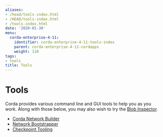 ```yaml
---
aliases:
- /head/tools-index.html
- /HEAD/tools-index.html
- /tools-index.html
date: '2020-01-30'
menu:
  corda-enterprise-4-11:
    identifier: corda-enterprise-4-11-tools-index
    parent: corda-enterprise-4-11-cordapps
    weight: 110
tags:
- tools
title: Tools
---
```



# Tools

Corda provides various command line and GUI tools to help you as you work. Along with those below, you may also
wish to try the [Blob Inspector](blob-inspector.md).

* [Corda Network Builder](network-builder.md)
* [Network Bootstrapper](network-bootstrapper.md)
* [Checkpoint Tooling](node/operating/monitoring-and-logging/checkpoint-tooling.md)
